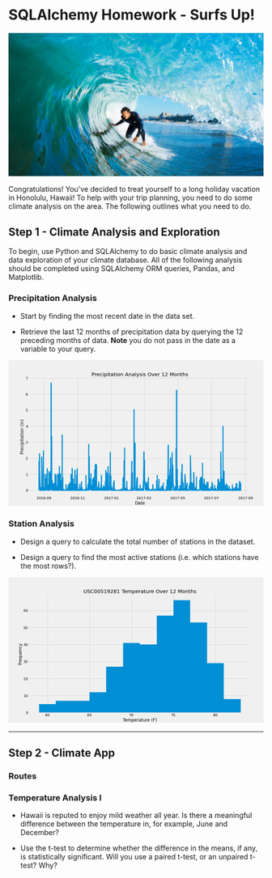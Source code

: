 # SQLAlchemy Homework - Surfs Up!

![surfs-up.png](images/surfs-up.png)

Congratulations! You've decided to treat yourself to a long holiday vacation in Honolulu, Hawaii! To help with your trip planning, you need to do some climate analysis on the area. The following outlines what you need to do.

## Step 1 - Climate Analysis and Exploration

To begin, use Python and SQLAlchemy to do basic climate analysis and data exploration of your climate database. All of the following analysis should be completed using SQLAlchemy ORM queries, Pandas, and Matplotlib.


### Precipitation Analysis

* Start by finding the most recent date in the data set.

* Retrieve the last 12 months of precipitation data by querying the 12 preceding months of data. **Note** you do not pass in the date as a variable to your query.

 ![precipitation](images/precipitation_line_chart.PNG)

### Station Analysis

* Design a query to calculate the total number of stations in the dataset.

* Design a query to find the most active stations (i.e. which stations have the most rows?).


 ![station-histogram](images/station_temp.PNG)

- - -

## Step 2 - Climate App



### Routes



### Temperature Analysis I

* Hawaii is reputed to enjoy mild weather all year. Is there a meaningful difference between the temperature in, for example, June and December?

* Use the t-test to determine whether the difference in the means, if any, is statistically significant. Will you use a paired t-test, or an unpaired t-test? Why?

